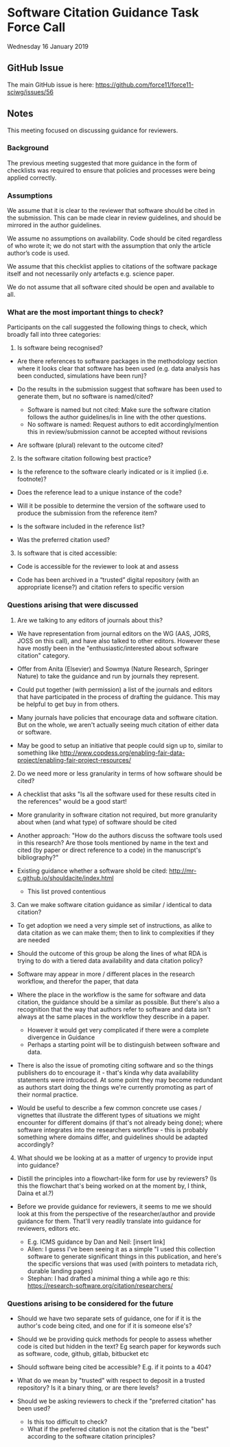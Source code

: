 # Software Citation Guidance Task Force Call

Wednesday 16 January 2019

## GitHub Issue

The main GitHub issue is here:
https://github.com/force11/force11-sciwg/issues/56

## Notes

This meeting focused on discussing guidance for reviewers.

### Background

The previous meeting suggested that more guidance in the form of checklists was required to ensure that policies and processes were being applied correctly.

### Assumptions

We assume that it is clear to the reviewer that software should be cited in the submission. This can be made clear in review guidelines, and should be mirrored in the author guidelines.

We assume no assumptions on availability. Code should be cited regardless of who wrote it; we do not start with the assumption that only the article author’s code is used.

We assume that this checklist applies to citations of the software package itself and not necessarily only artefacts e.g. science paper.

We do not assume that all software cited should be open and available to all.

### What are the most important things to check?

Participants on the call suggested the following things to check, which broadly fall into three categories:

1. Is software being recognised?

  * Are there references to software packages in the methodology section where it looks clear that software has been used (e.g. data analysis has been conducted, simulations have been run)?

  * Do the results in the submission suggest that software has been used to generate them, but no software is named/cited?
    * Software is named but not cited: Make sure the software citation follows the author guidelines/is in line with the other questions.
    * No software is named: Request authors to edit accordingly/mention this in review/submission cannot be accepted without revisions

  * Are software (plural) relevant to the outcome cited?


2. Is the software citation following best practice?

  * Is the reference to the software clearly indicated or is it implied (i.e. footnote)?

  * Does the reference lead to a unique instance of the code?

  * Will it be possible to determine the version of the software used to produce the submission from the reference item?

  * Is the software included in the reference list?

  * Was the preferred citation used?


3. Is software that is cited accessible:

  * Code is accessible for the reviewer to look at and assess

  * Code has been archived in a “trusted” digital repository (with an appropriate license?) and citation refers to specific version

### Questions arising that were discussed

1. Are we talking to any editors of journals about this?

  * We have representation from journal editors on the WG (AAS, JORS, JOSS on this call), and have also talked to other editors. However these have mostly been in the "enthusiastic/interested about software citation" category.

  * Offer from Anita (Elsevier) and Sowmya (Nature Research, Springer Nature) to take the guidance and run by journals they represent.

  * Could put together (with permission) a list of the journals and editors that have participated in the process of drafting the guidance. This may be helpful to get buy in from others.

  * Many journals have policies that encourage data and software citation. But on the whole, we aren't actually seeing much citation of either data or software.

  * May be good to setup an initiative that people could sign up to, similar to something like http://www.copdess.org/enabling-fair-data-project/enabling-fair-project-resources/

2. Do we need more or less granularity in terms of how software should be cited?

  * A checklist that asks "Is all the software used for these results cited in the references" would be a good start!

  * More granularity in software citation not required, but more granularity about when (and what type) of software should be cited

  * Another approach: "How do the authors discuss the software tools used in this research? Are those tools mentioned by name in the text and cited (by paper or direct reference to a code) in the manuscript's bibliography?"

  * Existing guidance whether a software shold be cited: http://mr-c.github.io/shouldacite/index.html
    * This list proved contentious

3. Can we make software citation guidance as similar / identical to data citation?

  * To get adoption we need a very simple set of instructions, as alike to data citation as we can make them; then to link to complexities if they are needed

  * Should the outcome of this group be along the lines of what RDA is trying to do with a tiered data availability and data citation policy?

  * Software may appear in more / different places in the research workflow, and therefor the paper, that data

  * Where the place in the workflow is the same for software and data citation, the guidance should be a similar as possible. But there's also a recognition that the way that authors refer to software and data isn't always at the same places in the workflow they describe in a paper.
    * However it would get very complicated if there were a complete divergence in Guidance
    * Perhaps a starting point will be to distinguish between software and data.

  * There is also the issue of promoting citing software and so the things publishers do to encourage it - that's kinda why data availability statements were introduced. At some point they may become redundant as authors start doing the things we're currently promoting as part of their normal practice.

  * Would be useful to describe a few common concrete use cases / vignettes that illustrate the different types of situations we might encounter for different domains (if that's not already being done); where software integrates into the researchers workflow - this is probably something where domains differ, and guidelines should be adapted accordingly?

4. What should we be looking at as a matter of urgency to provide input into guidance?

  * Distill the principles into a flowchart-like form for use by reviewers? (Is this the flowchart that's being worked on at the moment by, I think, Daina et al.?)

  * Before we provide guidance for reviewers, it seems to me we should look at this from the perspective of the researcher/author and provide guidance for them. That'll very readily translate into guidance for reviewers, editors etc.
    * E.g. ICMS guidance by Dan and Neil: [insert link]
    * Allen: I guess I've been seeing it as a simple "I used this collection software to generate significant things in this publication, and here's the specific versions that was used (with pointers to metadata rich, durable landing pages)
    * Stephan: I had drafted a minimal thing a while ago re this: https://research-software.org/citation/researchers/

### Questions arising to be considered for the future

* Should we have two separate sets of guidance, one for if it is the author's code being cited, and one for if it is someone else's?

* Should we be providing quick methods for people to assess whether code is cited but hidden in the text? Eg search paper for keywords such as software, code, github, gitlab, bitbucket etc

* Should software being cited be accessible? E.g. if it points to a 404?

* What do we mean by "trusted" with respect to deposit in a trusted repository? Is it a binary thing, or are there levels?

* Should we be asking reviewers to check if the "preferred citation" has been used?
  * Is this too difficult to check?
  * What if the preferred citation is not the citation that is the "best" according to the software citation principles?
